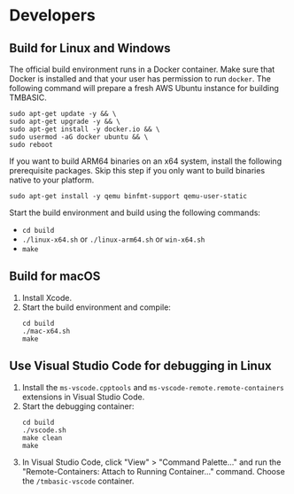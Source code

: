 # Developers

## Build for Linux and Windows
The official build environment runs in a Docker container. Make sure that Docker is installed and that your user has permission to run `docker`. The following command will prepare a fresh AWS Ubuntu instance for building TMBASIC.

```
sudo apt-get update -y && \
sudo apt-get upgrade -y && \
sudo apt-get install -y docker.io && \
sudo usermod -aG docker ubuntu && \
sudo reboot
```

If you want to build ARM64 binaries on an x64 system, install the following prerequisite packages. Skip this step if you only want to build binaries native to your platform.

```
sudo apt-get install -y qemu binfmt-support qemu-user-static
```

Start the build environment and build using the following commands:
- `cd build`
- `./linux-x64.sh` or `./linux-arm64.sh` or `win-x64.sh`
- `make`

## Build for macOS
1. Install Xcode.
1. Start the build environment and compile:
    ```
    cd build
    ./mac-x64.sh
    make
    ```

## Use Visual Studio Code for debugging in Linux
1. Install the `ms-vscode.cpptools` and `ms-vscode-remote.remote-containers` extensions in Visual Studio Code.
1. Start the debugging container:
    ```
    cd build
    ./vscode.sh
    make clean
    make
    ```
1. In Visual Studio Code, click "View" > "Command Palette..." and run the "Remote-Containers: Attach to Running Container..." command. Choose the `/tmbasic-vscode` container.
